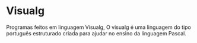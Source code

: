 # Visualg
Programas feitos em linguagem Visualg, O visualg é uma linguagem do tipo português estruturado criada para ajudar no ensino da linguagem Pascal.
